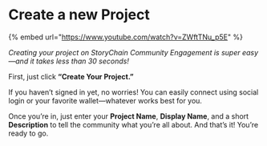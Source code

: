 # Create a new Project

{% embed url="https://www.youtube.com/watch?v=ZWftTNu_p5E" %}

_Creating your project on StoryChain Community Engagement is super easy—and it takes less than 30 seconds!_

First, just click **“Create Your Project.”**

If you haven’t signed in yet, no worries! You can easily connect using social login or your favorite wallet—whatever works best for you.

Once you’re in, just enter your **Project Name**, **Display Name**, and a short **Description** to tell the community what you’re all about. And that’s it! You’re ready to go.
